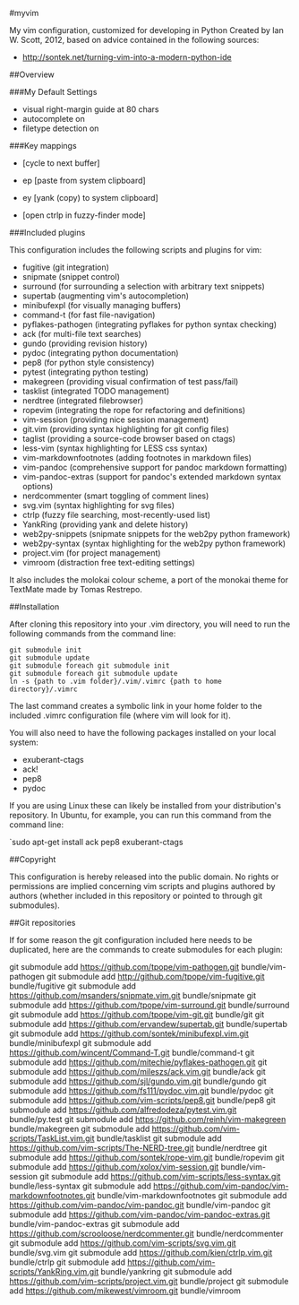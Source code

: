 #myvim

My vim configuration, customized for developing in Python
Created by Ian W. Scott, 2012, based on advice contained in the 
following sources:

- http://sontek.net/turning-vim-into-a-modern-python-ide

##Overview

###My Default Settings

- visual right-margin guide at 80 chars
- autocomplete on
- filetype detection on

###Key mappings

- <leader><Tab> [cycle to next buffer]
- <leader>ep [paste from system clipboard]
- <leader>ey [yank (copy) to system clipboard]

- <c-p> [open ctrlp in fuzzy-finder mode]

###Included plugins

This configuration includes the following scripts and plugins for vim:

- fugitive (git integration)
- snipmate (snippet control)
- surround (for surrounding a selection with arbitrary text snippets)
- supertab (augmenting vim's autocompletion)
- minibufexpl (for visually managing buffers)
- command-t (for fast file-navigation)
- pyflakes-pathogen (integrating pyflakes for python syntax checking)
- ack (for multi-file text searches)
- gundo (providing revision history)
- pydoc (integrating python documentation)
- pep8 (for python style consistency)
- pytest (integrating python testing)
- makegreen (providing visual confirmation of test pass/fail)
- tasklist (integrated TODO management)
- nerdtree (integrated filebrowser)
- ropevim (integrating the rope for refactoring and definitions)
- vim-session (providing nice session management)
- git.vim (providing syntax highlighting for git config files)
- taglist (providing a source-code browser based on ctags)
- less-vim (syntax highlighting for LESS css syntax)
- vim-markdownfootnotes (adding footnotes in markdown files)
- vim-pandoc (comprehensive support for pandoc markdown formatting)
- vim-pandoc-extras (support for pandoc's extended markdown syntax options)
- nerdcommenter (smart toggling of comment lines)
- svg.vim (syntax highlighting for svg files)
- ctrlp (fuzzy file searching, most-recently-used list)
- YankRing (providing yank and delete history)
- web2py-snippets (snipmate snippets for the web2py python framework)
- web2py-syntax (syntax highlighting for the web2py python framework)
- project.vim (for project management)
- vimroom (distraction free text-editing settings)

It also includes the molokai colour scheme, a port of the monokai theme
for TextMate made by Tomas Restrepo.

##Installation

After cloning this repository into your .vim directory, you will
need to run the following commands from the command line:

    git submodule init
    git submodule update
    git submodule foreach git submodule init
    git submodule foreach git submodule update
    ln -s {path to .vim folder}/.vim/.vimrc {path to home directory}/.vimrc

The last command creates a symbolic link in your home folder 
to the included .vimrc configuration file (where vim will look 
for it). 

You will also need to have the following packages installed on 
your local system:

- exuberant-ctags
- ack!
- pep8
- pydoc

If you are using Linux these can likely be installed 
from your distribution's repository. In Ubuntu, for example, you can 
run this command from the command line:

`sudo apt-get install ack pep8 exuberant-ctags

##Copyright

This configuration is hereby released into the public domain. 
No rights or permissions are implied concerning vim scripts and 
plugins authored by authors (whether included in this repository 
or pointed to through git submodules).

##Git repositories

If for some reason the git configuration included here needs to be duplicated, 
here are the commands to create submodules for each plugin:

git submodule add https://github.com/tpope/vim-pathogen.git bundle/vim-pathogen
git submodule add http://github.com/tpope/vim-fugitive.git bundle/fugitive
git submodule add https://github.com/msanders/snipmate.vim.git bundle/snipmate
git submodule add https://github.com/tpope/vim-surround.git bundle/surround
git submodule add https://github.com/tpope/vim-git.git bundle/git
git submodule add https://github.com/ervandew/supertab.git bundle/supertab
git submodule add https://github.com/sontek/minibufexpl.vim.git bundle/minibufexpl
git submodule add https://github.com/wincent/Command-T.git bundle/command-t
git submodule add https://github.com/mitechie/pyflakes-pathogen.git
git submodule add https://github.com/mileszs/ack.vim.git bundle/ack
git submodule add https://github.com/sjl/gundo.vim.git bundle/gundo
git submodule add https://github.com/fs111/pydoc.vim.git bundle/pydoc
git submodule add https://github.com/vim-scripts/pep8.git bundle/pep8
git submodule add https://github.com/alfredodeza/pytest.vim.git bundle/py.test
git submodule add https://github.com/reinh/vim-makegreen bundle/makegreen
git submodule add https://github.com/vim-scripts/TaskList.vim.git bundle/tasklist
git submodule add https://github.com/vim-scripts/The-NERD-tree.git bundle/nerdtree
git submodule add https://github.com/sontek/rope-vim.git bundle/ropevim
git submodule add https://github.com/xolox/vim-session.git bundle/vim-session
git submodule add https://github.com/vim-scripts/less-syntax.git bundle/less-syntax
git submodule add https://github.com/vim-pandoc/vim-markdownfootnotes.git bundle/vim-markdownfootnotes
git submodule add https://github.com/vim-pandoc/vim-pandoc.git bundle/vim-pandoc
git submodule add https://github.com/vim-pandoc/vim-pandoc-extras.git bundle/vim-pandoc-extras
git submodule add https://github.com/scrooloose/nerdcommenter.git bundle/nerdcommenter
git submodule add https://github.com/vim-scripts/svg.vim.git bundle/svg.vim
git submodule add https://github.com/kien/ctrlp.vim.git bundle/ctrlp
git submodule add https://github.com/vim-scripts/YankRing.vim.git bundle/yankring
git submodule add https://github.com/vim-scripts/project.vim.git bundle/project
git submodule add https://github.com/mikewest/vimroom.git bundle/vimroom
